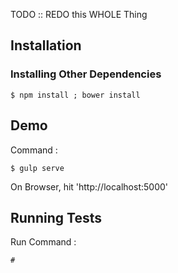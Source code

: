 TODO :: REDO this WHOLE Thing


## Installation


### Installing Other Dependencies


```
$ npm install ; bower install
```



## Demo

Command : 
```
$ gulp serve
```
On Browser, hit 'http://localhost:5000'


## Running Tests
Run Command : 

```
# 
```
